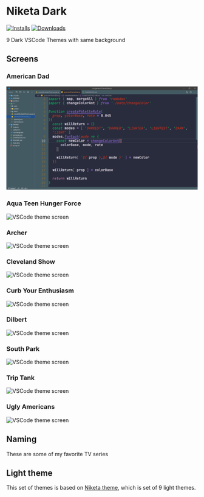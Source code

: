 # Niketa Dark

[![Installs](https://img.shields.io/vscode-marketplace/i/selfrefactor.niketa-dark-theme.svg?style=flat-square)](https://marketplace.visualstudio.com/items?itemName=selfrefactor.niketa-dark-theme)
[![Downloads](https://img.shields.io/vscode-marketplace/d/selfrefactor.niketa-dark-theme.svg?style=flat-square)](https://marketplace.visualstudio.com/items?itemName=selfrefactor.niketa-dark-theme)

9 Dark VSCode Themes with same background

## Screens

### American Dad

![VSCode theme screen](https://github.com/selfrefactor/niketa-theme-dark/blob/master/screens/american.dad.png)

### Aqua Teen Hunger Force

![VSCode theme screen](https://github.com/selfrefactor/niketa-themes/blob/master/packages/niketa_dark/screens/aqua.teen.hunger.force.png?raw=true)

### Archer

![VSCode theme screen](https://github.com/selfrefactor/niketa-themes/blob/master/packages/niketa_dark/screens/archer.png?raw=true)

### Cleveland Show

![VSCode theme screen](https://github.com/selfrefactor/niketa-themes/blob/master/packages/niketa_dark/screens/cleveland.show.png?raw=true)

### Curb Your Enthusiasm

![VSCode theme screen](https://github.com/selfrefactor/niketa-themes/blob/master/packages/niketa_dark/screens/curb.your.enthusiasm.png?raw=true)

### Dilbert

![VSCode theme screen](https://github.com/selfrefactor/niketa-themes/blob/master/packages/niketa_dark/screens/dilbert.png?raw=true)

### South Park

![VSCode theme screen](https://github.com/selfrefactor/niketa-themes/blob/master/packages/niketa_dark/screens/south.park.png?raw=true)

### Trip Tank

![VSCode theme screen](https://github.com/selfrefactor/niketa-themes/blob/master/packages/niketa_dark/screens/trip.tank.png?raw=true)

### Ugly Americans

![VSCode theme screen](https://github.com/selfrefactor/niketa-themes/blob/master/packages/niketa_dark/screens/ugly.americans.png?raw=true)

## Naming

These are some of my favorite TV series

## Light theme

This set of themes is based on [Niketa theme](https://marketplace.visualstudio.com/items?itemName=selfrefactor.Niketa-theme), which is set of 9 light themes.
